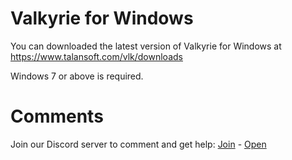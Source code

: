 # Valkyrie for Windows

You can downloaded the latest version of Valkyrie for Windows at https://www.talansoft.com/vlk/downloads

Windows 7 or above is required.

# Comments

Join our Discord server to comment and get help: <a href="https://discord.gg/ZuBJtpN4Ce">Join</a> - <a class='btn btn-success' href='https://discord.com/channels/739876867854827582' target='_blank'>Open</a>

